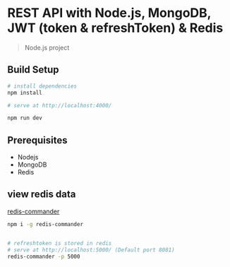 # REST API with Node.js, MongoDB, JWT (token & refreshToken) & Redis

> Node.js project

## Build Setup

```bash
# install dependencies
npm install

# serve at http://localhost:4000/

npm run dev
```

## Prerequisites

- Nodejs
- MongoDB
- Redis

## view redis data

[redis-commander](https://www.npmjs.com/package/redis-commander)

```bash
npm i -g redis-commander
```

```bash

# refreshtoken is stored in redis
# serve at http://localhost:5000/ (Default port 8081)
redis-commander -p 5000
```
